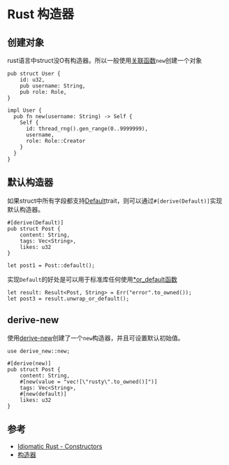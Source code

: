 # Rust 构造器

## 创建对象
rust语言中struct没O有构造器。所以一般使用[关联函数](https://kaisery.github.io/trpl-zh-cn/ch05-03-method-syntax.html#%E5%85%B3%E8%81%94%E5%87%BD%E6%95%B0)`new`创建一个对象

```
pub struct User {
    id: u32,
    pub username: String,
    pub role: Role,
}

impl User {
  pub fn new(username: String) -> Self {
    Self {
      id: thread_rng().gen_range(0..9999999),
      username,
      role: Role::Creator
    }
  }
}
```

## 默认构造器
如果struct中所有字段都支持[Default](https://doc.rust-lang.org/stable/std/default/trait.Default.html)trait，则可以通过`#[derive(Default)]`实现默认构造器。
```
#[derive(Default)]
pub struct Post {
    content: String,
    tags: Vec<String>,
    likes: u32
}

let post1 = Post::default();
```

实现`Default`的好处是可以用于标准库任何使用[*or_default函数](https://doc.rust-lang.org/stable/std/?search=or_default)
```
let result: Result<Post, String> = Err("error".to_owned());
let post3 = result.unwrap_or_default();
```

## derive-new
使用[derive-new](https://crates.io/crates/derive-new/)创建了一个`new`构造器，并且可设置默认初始值。
```
use derive_new::new;

#[derive(new)]
pub struct Post {
    content: String,
    #[new(value = "vec![\"rusty\".to_owned()]")] 
    tags: Vec<String>,
    #[new(default)]
    likes: u32
}
```

## 参考
* [Idiomatic Rust - Constructors](https://www.youtube.com/watch?v=6b-8gpLCrrg&list=PLai5B987bZ9A5MO1oY8uihDWFC5DsdJZq)
* [构造器](https://fomalhauthmj.github.io/patterns/idioms/ctor.html)